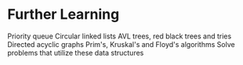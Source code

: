 # Further Learning

Priority queue
Circular linked lists
AVL trees, red black trees and tries
Directed acyclic graphs
Prim's, Kruskal's and Floyd's algorithms
Solve problems that utilize these data structures
